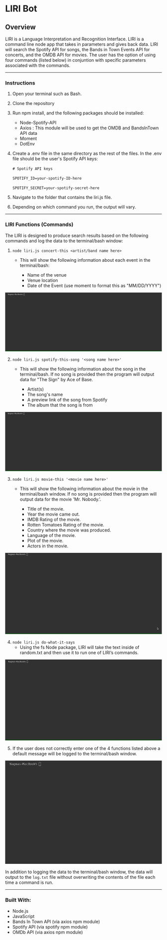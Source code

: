 # **LIRI Bot**

## **Overview**

LIRI is a Language Interpretation and Recognition Interface. LIRI is a command line node app that takes in parameters and gives back data. LIRI will search the Spotify API for songs, the Bands in Town Events API for concerts, and the OMDB API for movies. The user has the option of using four commands (listed below) in conjuntion with specific parameters associated with the commands.
- - -

### **Instructions**

1. Open your terminal such as Bash.

2. Clone the repository

2. Run npm install, and the following packages should be installed:

    - Node-Spotify-API
    - Axios : This module will be used to get the OMDB and BandsInTown API data
    - Moment
    - DotEnv

3. Create a .env file in the same directory as the rest of the files. In the .env file should be the user's Spotify API keys:

    `# Spotify API keys`

    `SPOTIFY_ID=your-spotify-ID-here`

    `SPOTIFY_SECRET=your-spotify-secret-here`

4. Navigate to the folder that contains the liri.js file.

5. Depending on which command you run, the output will vary.
- - -

### **LIRI Functions (Commands)**

The LIRI is designed to produce search results based on the following commands and log the data to the terminal/bash window:

1. `node liri.js concert-this <artist/band name here>`
   * This will show the following information about each event in the terminal/bash:

     * Name of the venue
     * Venue location
     * Date of the Event (use moment to format this as "MM/DD/YYYY")

![](GIFs/concert-this.gif)

2. `node liri.js spotify-this-song '<song name here>'`
   * This will show the following information about the song in the terminal/bash. If no song is provided then the program will output data for "The Sign" by Ace of Base.

     * Artist(s)
     * The song's name
     * A preview link of the song from Spotify
     * The album that the song is from

![](GIFs/spotify-this-song.gif)

3. `node liri.js movie-this '<movie name here>'`
   * This will show the following information about the movie in the terminal/bash window. If no song is provided then the program will output data for the movie 'Mr. Nobody.'.

       * Title of the movie.
       * Year the movie came out.
       * IMDB Rating of the movie.
       * Rotten Tomatoes Rating of the movie.
       * Country where the movie was produced.
       * Language of the movie.
       * Plot of the movie.
       * Actors in the movie.

![](GIFs/movie-this.gif)

4. `node liri.js do-what-it-says`
   * Using the fs Node package, LIRI will take the text inside of random.txt and then use it to run one of LIRI’s commands.

![](GIFs/do-what-it-says.gif)

5. If the user does not correctly enter one of the 4 functions listed above a default message will be logged to the terminal/bash window.

![](GIFs/default.gif)

In addition to logging the data to the terminal/bash window, the data will output to the `log.txt` file without overwriting the contents of the file each time a command is run.
- - -

### **Built With:**
- Node.js
- JavaScript
- Bands In Town API (via axios npm module)
- Spotify API (via spotify npm module)
- OMDb API (via axios npm module)

